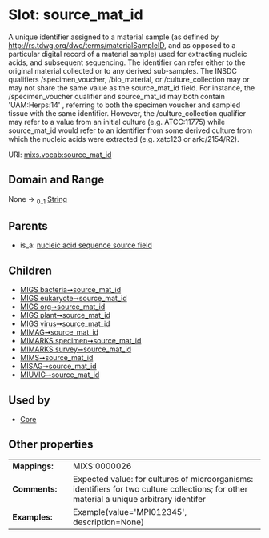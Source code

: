 
# Slot: source_mat_id


A unique identifier assigned to a material sample (as defined by http://rs.tdwg.org/dwc/terms/materialSampleID, and as opposed to a particular digital record of a material sample) used for extracting nucleic acids, and subsequent sequencing. The identifier can refer either to the original material collected or to any derived sub-samples. The INSDC qualifiers /specimen_voucher, /bio_material, or /culture_collection may or may not share the same value as the source_mat_id field. For instance, the /specimen_voucher qualifier and source_mat_id may both contain 'UAM:Herps:14' , referring to both the specimen voucher and sampled tissue with the same identifier. However, the /culture_collection qualifier may refer to a value from an initial culture (e.g. ATCC:11775) while source_mat_id would refer to an identifier from some derived culture from which the nucleic acids were extracted (e.g. xatc123 or ark:/2154/R2).

URI: [mixs.vocab:source_mat_id](https://w3id.org/mixs/vocab/source_mat_id)


## Domain and Range

None &#8594;  <sub>0..1</sub> [String](types/String.md)

## Parents

 *  is_a: [nucleic acid sequence source field](nucleic_acid_sequence_source_field.md)

## Children

 *  [MIGS bacteria➞source_mat_id](MIGS_bacteria_source_mat_id.md)
 *  [MIGS eukaryote➞source_mat_id](MIGS_eukaryote_source_mat_id.md)
 *  [MIGS org➞source_mat_id](MIGS_org_source_mat_id.md)
 *  [MIGS plant➞source_mat_id](MIGS_plant_source_mat_id.md)
 *  [MIGS virus➞source_mat_id](MIGS_virus_source_mat_id.md)
 *  [MIMAG➞source_mat_id](MIMAG_source_mat_id.md)
 *  [MIMARKS specimen➞source_mat_id](MIMARKS_specimen_source_mat_id.md)
 *  [MIMARKS survey➞source_mat_id](MIMARKS_survey_source_mat_id.md)
 *  [MIMS➞source_mat_id](MIMS_source_mat_id.md)
 *  [MISAG➞source_mat_id](MISAG_source_mat_id.md)
 *  [MIUVIG➞source_mat_id](MIUVIG_source_mat_id.md)

## Used by

 * [Core](Core.md)

## Other properties

|  |  |  |
| --- | --- | --- |
| **Mappings:** | | MIXS:0000026 |
| **Comments:** | | Expected value: for cultures of microorganisms: identifiers for two culture collections; for other material a unique arbitrary identifer |
| **Examples:** | | Example(value='MPI012345', description=None) |

